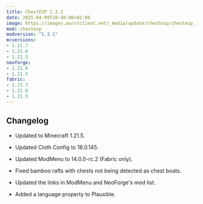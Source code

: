 ```yaml
---
title: ChestESP 1.3.1
date: 2025-04-09T18:40:00+02:00
image: https://images.wurstclient.net/_media/update/chestesp/chestesp_1.3.1_540p.webp
mod: chestesp
modversion: "1.3.1"
mcversions:
- 1.21.7
- 1.21.6
- 1.21.5
neoforge:
- 1.21.6
- 1.21.5
fabric:
- 1.21.7
- 1.21.6
- 1.21.5
---
```

## Changelog

- Updated to Minecraft 1.21.5.

- Updated Cloth Config to 18.0.145.

- Updated ModMenu to 14.0.0-rc.2 (Fabric only).

- Fixed bamboo rafts with chests not being detected as chest boats.

- Updated the links in ModMenu and NeoForge's mod list.

- Added a language property to Plausible.
